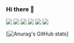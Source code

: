 ### Hi there 👋

<img src="https://img.shields.io/badge/React-61DAFB?style=for-the-badge&logo=React&logoColor=">
<img src="https://img.shields.io/badge/Javascript-F7DF1E?style=for-the-badge&logo=JavaScript&logoColor=">
<img src="https://img.shields.io/badge/Css-1572B6?style=for-the-badge&logo=CSS3&logoColor=">
<img src="https://img.shields.io/badge/React-3776AB?style=for-the-badge&logo=R&logoColor=">
<img src="https://img.shields.io/badge/React-3776AB?style=for-the-badge&logo=R&logoColor=white">
<img src="https://img.shields.io/badge/React-3776AB?style=for-the-badge&logo=R&logoColor=white">


[![Anurag's GitHub stats](https://github-readme-stats.vercel.app/api?username=seonghong1)]
<!--
**seonghong1/seonghong1** is a ✨ _special_ ✨ repository because its `README.md` (this file) appears on your GitHub profile.

Here are some ideas to get you started:

- 🔭 I’m currently working on ...
- 🌱 I’m currently learning ...
- 👯 I’m looking to collaborate on ...
- 🤔 I’m looking for help with ...
- 💬 Ask me about ...
- 📫 How to reach me: ...
- 😄 Pronouns: ...
- ⚡ Fun fact: ...
-->
